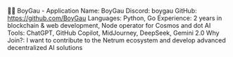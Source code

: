 🧑‍💻 BoyGau - Application
Name: BoyGau
Discord: boygau
GitHub: https://github.com/BoyGau
Languages:  Python, Go
Experience: 2 years in blockchain & web development, Node operator for Cosmos and dot
AI Tools: ChatGPT, GitHub Copilot, MidJourney, DeepSeek, Gemini 2.0
Why Join?: I want to contribute to the Netrum ecosystem and develop advanced decentralized AI solutions
